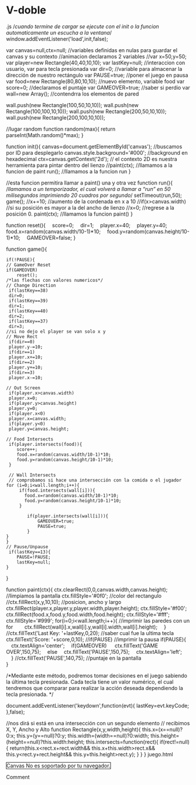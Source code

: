 # V-doble
.js
/*cuando termine de cargar se ejecute con el init o la funcion automaticamente
  un escucha a la ventana*/
window.addEventListener('load',init,false);

var canvas=null,ctx=null; //variables definidas en nulas para guardar el canvas y su contexto
//animacion declaramos 2 variables
//var x=50,y=50;
var player=new Rectangle(40,40,10,10);
var lastKey=null; //interaccion con usuario, var para tecla presionada
var dir=0; //variable para almacenar la dirección de nuestro rectángulo
var PAUSE=true; //poner el juego en pausa
var food=new Rectangle(80,80,10,10); //nuevo elemento, variable food 
var score=0; //declaramos el puntaje
var GAMEOVER=true; //saber si perdio
var wall=new Array(); //contendrra los elementos de pared

wall.push(new Rectangle(100,50,10,10));
wall.push(new Rectangle(100,100,10,10));
wall.push(new Rectangle(200,50,10,10));
wall.push(new Rectangle(200,100,10,10));

//lugar random
function random(max){
 	return parseInt(Math.random()*max);
}

function init(){
	canvas=document.getElementById('canvas'); //buscamos por ID para desplegarlo
	canvas.style.background='#000'; //background en hexadecimal
	ctx=canvas.getContext('2d'); // el contexto 2D es nuestra herramienta para pintar dentro del lienzo
	//paint(ctx); //llamamos a la funcion de paint
	run(); //llamamos a la funcion run
}

//esta funcion permitira llamar a paint() una y otra vez
function run(){
	/*llamamos a un temporizador, el cual volverá a llamar a “run” en 50 milisegundos
	  imprimiendo 20 cuadros por segundo*/
 	setTimeout(run,50);
 	game();
 	//x+=10; //aumento de la cordenada en x a 10
 	//if(x>canvas.width) //si su posición es mayor a la del ancho de lienzo
 	//x=0; //regrese a la posición 0.
 	paint(ctx); //llamamos la funcion paint()
}

function reset(){
	 score=0;
	 dir=1;
	 player.x=40;
	 player.y=40;
	 food.x=random(canvas.width/10-1)*10;
	 food.y=random(canvas.height/10-1)*10;
	 GAMEOVER=false;
}

function game(){

	if(!PAUSE){
	// GameOver Reset
	if(GAMEOVER)
		reset();
	/*las flechas con valores numericos*/
 	// Change Direction
	 if(lastKey==38)
	 dir=0;
	 if(lastKey==39)
	 dir=1;
	 if(lastKey==40)
	 dir=2;
	 if(lastKey==37)
	 dir=3;
	//si no dejo el player se van solo x y
	// Move Rect
	 if(dir==0)
	 player.y-=10;
	 if(dir==1)
	 player.x+=10;
	 if(dir==2)
	 player.y+=10;
	 if(dir==3)
	 player.x-=10;

	// Out Screen
	 if(player.x>canvas.width)
	 player.x=0;
	 if(player.y>canvas.height)
	 player.y=0;
	 if(player.x<0)
	 player.x=canvas.width;
	 if(player.y<0)
	 player.y=canvas.height;

	// Food Intersects
	 if(player.intersects(food)){
	  	score++;
	  	food.x=random(canvas.width/10-1)*10;
	  	food.y=random(canvas.height/10-1)*10;
	 }

	 // Wall Intersects 
	 // comprobamos si hace una intersección con la comida o el jugador
	for (i=0;i<wall.length;i++){
		 if(food.intersects(wall[i])){
		   food.x=random(canvas.width/10-1)*10;
		   food.y=random(canvas.height/10-1)*10;
		 }

		 	if(player.intersects(wall[i])){
		 		GAMEOVER=true;
				PAUSE=true;
			}
	}
	}
	// Pause/Unpause
	 if(lastKey==13){
	 	PAUSE=!PAUSE;
	 	lastKey=null;
	}
}

function paint(ctx){
	ctx.clearRect(0,0,canvas.width,canvas.height); //limpiamos la pantalla
 	ctx.fillStyle='#0f0'; //color del rectangulo
 	//ctx.fillRect(x,y,10,10); //posicion, ancho y largo
 	ctx.fillRect(player.x,player.y,player.width,player.height);
 	ctx.fillStyle='#f00';
 	ctx.fillRect(food.x,food.y,food.width,food.height);
 	ctx.fillStyle='#fff';
 	ctx.fillStyle='#999';
	for(i=0;i<wall.length;i++){ //imprimir las paredes con un for
	  ctx.fillRect(wall[i].x,wall[i].y,wall[i].width,wall[i].height);
	 }
 	//ctx.fillText('Last Key: '+lastKey,0,20); //saber cual fue la ultima tecla
 	ctx.fillText('Score: '+score,0,10);
 	//if(PAUSE) //imprimir la pausa
 	if(PAUSE){
	 ctx.textAlign='center';
	 if(GAMEOVER)
	  ctx.fillText('GAME OVER',150,75);
	 else
	  ctx.fillText('PAUSE',150,75);
	 ctx.textAlign='left';
	 }
 	//ctx.fillText('PAUSE',140,75);
 	//puntaje en la pantalla 	
}

/*Mediante este método, podremos tomar decisiones en el juego sabiendo la última tecla presionada. 
Cada tecla tiene un valor numérico, el cual tendremos que comparar para realizar la acción deseada 
dependiendo la tecla presionada. */

document.addEventListener('keydown',function(evt){
 	lastKey=evt.keyCode;
},false);

//nos dirá si está en una intersección con un segundo elemento
// recibimos X, Y, Ancho y Alto
function Rectangle(x,y,width,height){
	 this.x=(x==null)?0:x;
	 this.y=(y==null)?0:y;
	 this.width=(width==null)?0:width;
	 this.height=(height==null)?this.width:height;
	 this.intersects=function(rect){
		  if(rect!=null){
			  return(this.x<rect.x+rect.width&&
			  this.x+this.width>rect.x&&
			  this.y<rect.y+rect.height&&
			  this.y+this.height>rect.y);
		  }
	 }
}
juego.html
<!DOCTYPE html>
<html lang="es">
<head>
<meta charset="UTF-8" />
<!--[if lte IE 8]><meta http-equiv="X-UA-Compatible" content="chrome=1" /><![endif]-->
<title>Juego Canvas | HTML5</title>
<!--se llama al script game.js que contiene el juego-->
<script type="application/javascript" src="js/game.js"></script>
</head>

<body>
<!--<h1>Juego con HTML5</h1>-->

<!--se imprime el juego en la pantalla-->
<p><canvas id="canvas" width="300" height="150" style="border:1px solid #000">
Canvas No es soportado por tu navegador.
</canvas></p>

</body>
</html>
Comment

